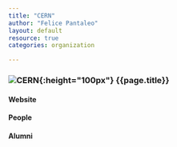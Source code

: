 ```yaml
---
title: "CERN"
author: "Felice Pantaleo"
layout: default
resource: true
categories: organization

---
```

### ![CERN]({{site.baseurl}}/images/CERN-logo.jpg){:height="100px"} {{page.title}}

#### Website
#### People


#### Alumni
